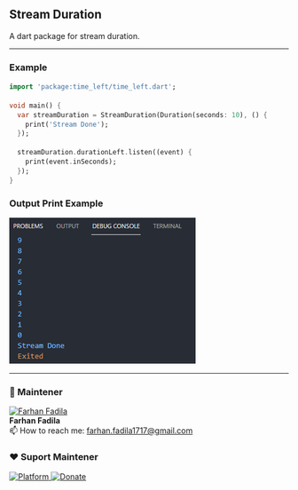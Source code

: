 ## Stream Duration

A dart package for stream duration.

----

### Example
```dart
import 'package:time_left/time_left.dart';

void main() {
  var streamDuration = StreamDuration(Duration(seconds: 10), () {
    print('Stream Done');
  });

  streamDuration.durationLeft.listen((event) {
    print(event.inSeconds);
  });
}
```

### Output Print Example

[![Output][]][Output]

----

### 🚧 Maintener 
<a href="https://github.com/farhanfadila1717"><img src="https://avatars.githubusercontent.com/u/43161050?s=100" width="80px;" alt="Farhan Fadila"/></a><br>
**Farhan Fadila** <br>
📫 How to reach me: farhan.fadila1717@gmail.com

### ❤️ Suport Maintener
<a href="https://flutter.dev">
    <img src="https://img.shields.io/badge/Platform-Flutter-02569B?logo=flutter"
      alt="Platform" />
  </a>
  <a href="https://www.paypal.me/farhanfadila1717">
    <img src="https://img.shields.io/badge/Donate-PayPal-00457C?logo=paypal"
      alt="Donate" />
</a>

[Output]: https://github.com/farhanfadila1717/stream_duration/blob/master/display/output.png

